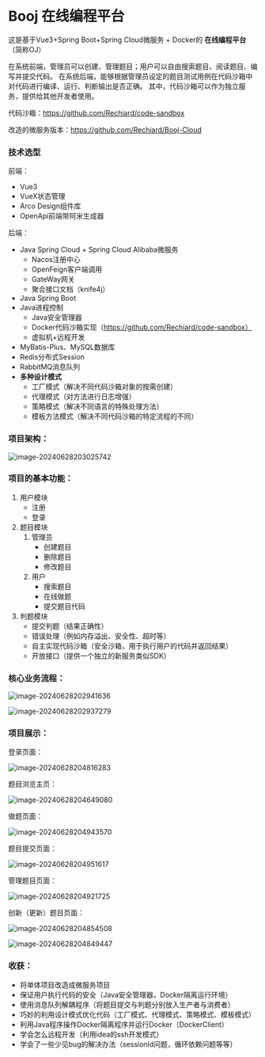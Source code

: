 # Booj 在线编程平台

这是基于Vue3+Spring Boot+Spring Cloud微服务 + Docker的 **在线编程平台**（简称OJ）

在系统前端，管理员可以创建、管理题目；用户可以自由搜索题目、阅读题目、编写并提交代码。 在系统后端，能够根据管理员设定的题目测试用例在代码沙箱中对代码进行编译、运行、判断输出是否正确。 其中，代码沙箱可以作为独立服务，提供给其他开发者使用。

代码沙箱：https://github.com/Rechiard/code-sandbox

改造的微服务版本：https://github.com/Rechiard/Booj-Cloud

### 技术选型

前端：

- Vue3
- VueX状态管理
- Arco Design组件库
- OpenApi前端带阿米生成器

后端：

- Java Spring Cloud + Spring Cloud Alibaba微服务
    - Nacos注册中心
    - OpenFeign客户端调用
    - GateWay网关
    - 聚合接口文档（knife4j）
- Java Spring Boot
- Java进程控制
    - Java安全管理器
    - Docker代码沙箱实现（https://github.com/Rechiard/code-sandbox）
    - 虚拟机+远程开发
- MyBatis-Plus、MySQL数据库
- Redis分布式Session
- RabbitMQ消息队列
- **多种设计模式**
    - 工厂模式（解决不同代码沙箱对象的按需创建）
    - 代理模式（对方法进行日志增强）
    - 策略模式（解决不同语言的特殊处理方法）
    - 模板方法模式（解决不同代码沙箱的特定流程的不同）

### 项目架构：

![image-20240628203025742](imgs/image-20240628203025742.png)

### 项目的基本功能：

1. 用户模块
    - 注册
    - 登录
2. 题目模块
    1. 管理员
        - 创建题目
        - 删除题目
        - 修改题目
    2. 用户
        - 搜索题目
        - 在线做题
        - 提交题目代码
3. 判题模块
    - 提交判题（结果正确性）
    - 错误处理（例如内存溢出、安全性、超时等）
    - 自主实现代码沙箱（安全沙箱，用于执行用户的代码并返回结果）
    - 开放接口（提供一个独立的新服务类似SDK）

### 核心业务流程：

![image-20240628202941636](imgs/image-20240628202941636.png)

![image-20240628202937279](imgs/image-20240628202937279.png)


### 项目展示：

登录页面：

![image-20240628204816283](imgs/image-20240628204816283.png)

题目浏览主页：

![image-20240628204649080](imgs/image-20240628204649080.png)

做题页面：

![image-20240628204943570](imgs/image-20240628204943570.png)



题目提交页面：

![image-20240628204951617](imgs/image-20240628204951617.png)

管理题目页面：

![image-20240628204921725](imgs/image-20240628204921725.png)

创新（更新）题目页面：

![image-20240628204854508](imgs/image-20240628204854508.png)

![image-20240628204849447](imgs/image-20240628204849447.png)

### 收获：

- 将单体项目改造成微服务项目
- 保证用户执行代码的安全（Java安全管理器，Docker隔离运行环境）
- 使用消息队列解耦程序（将题目提交与判题分别放入生产者与消费者）
- 巧妙的利用设计模式优化代码（工厂模式、代理模式、策略模式、模板模式）
- 利用Java程序操作Docker隔离程序并运行Docker（DockerClient）
- 学会怎么远程开发（利用idea的ssh开发模式）
- 学会了一些少见bug的解决办法（sessionId问题，循环依赖问题等等）
